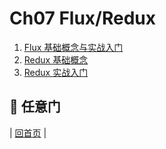 # Ch07 Flux/Redux

1. [Flux 基础概念与实战入门](https://github.com/blueflylin/reactjs101/blob/master/Ch07/react-flux-introduction.md)
2. [Redux 基础概念](https://github.com/blueflylin/reactjs101/blob/master/Ch07/react-redux-introduction.md)
3. [Redux 实战入门](https://github.com/blueflylin/reactjs101/blob/master/Ch07/react-redux-real-world-example.md)

## :door: 任意门
| [回首页](https://github.com/blueflylin/reactjs101) |
